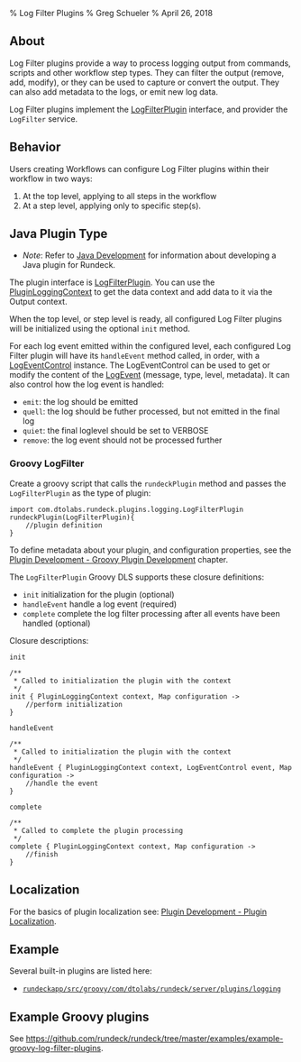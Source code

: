 % Log Filter Plugins
% Greg Schueler
% April 26, 2018

## About

Log Filter plugins provide a way to process logging output from commands, scripts and other workflow step types. They can filter the output (remove, add, modify), or they can be used to capture or convert the output.  They can also add metadata to the logs, or emit new log data.

Log Filter plugins implement the [LogFilterPlugin] interface, and provider the `LogFilter` service.

## Behavior

Users creating Workflows can configure Log Filter plugins within their workflow in two ways:

1. At the top level, applying to all steps in the workflow
2. At a step level, applying only to specific step(s).


## Java Plugin Type

* *Note*: Refer to [Java Development](plugin-development.html#java-plugin-development) for information about developing a Java plugin for Rundeck.

The plugin interface is [LogFilterPlugin][]. You can use the [PluginLoggingContext] to get the data context and add data to it via the Output context.

When the top level, or step level is ready, all configured Log Filter plugins will be initialized using the optional `init` method.

For each log event emitted within the configured level, each configured Log Filter plugin will have its `handleEvent` method called, in order,
with a [LogEventControl] instance. The LogEventControl can be used to get or modify the content of the [LogEvent] (message, type, level, metadata).
It can also control how the log event is handled:

* `emit`: the log should be emitted
* `quell`: the log should be futher processed, but not emitted in the final log
* `quiet`: the final loglevel should be set to VERBOSE
* `remove`: the log event should not be processed further

[LogFilterPlugin]: ../javadoc/com/dtolabs/rundeck/plugins/logging/LogFilterPlugin.html
[PluginLoggingContext]: ../javadoc/com/dtolabs/rundeck/core/logging/PluginLoggingContext.html
[LogEventControl]: ../javadoc/com/dtolabs/rundeck/core/logging/LogEventControl.html
[LogEvent]: ../javadoc/com/dtolabs/rundeck/core/logging/LogEvent.html

### Groovy LogFilter

Create a groovy script that calls the `rundeckPlugin` method and passes the `LogFilterPlugin` as the type of plugin:

~~~~~ {.java}
import com.dtolabs.rundeck.plugins.logging.LogFilterPlugin
rundeckPlugin(LogFilterPlugin){
    //plugin definition
}
~~~~~~

To define metadata about your plugin, and configuration properties, see the [Plugin Development - Groovy Plugin Development](plugin-plugin.html#groovy-plugin-development) chapter.

The `LogFilterPlugin` Groovy DLS supports these closure definitions:

* `init` initialization for the plugin (optional)
* `handleEvent` handle a log event (required)
* `complete` complete the log filter processing after all events have been handled (optional)

Closure descriptions:

`init`

~~~~~ {.java}
/**
 * Called to initialization the plugin with the context
 */
init { PluginLoggingContext context, Map configuration ->
    //perform initialization
}
~~~~~~

`handleEvent`

~~~~~ {.java}
/**
 * Called to initialization the plugin with the context
 */
handleEvent { PluginLoggingContext context, LogEventControl event, Map configuration ->
    //handle the event
}
~~~~~~

`complete`

~~~~~ {.java}
/**
 * Called to complete the plugin processing
 */
complete { PluginLoggingContext context, Map configuration ->
    //finish
}
~~~~~~

## Localization

For the basics of plugin localization see: [Plugin Development - Plugin Localization][].

## Example

Several built-in plugins are listed here:

* [`rundeckapp/src/groovy/com/dtolabs/rundeck/server/plugins/logging`](https://github.com/rundeck/rundeck/tree/master/rundeckapp/src/groovy/com/dtolabs/rundeck/server/plugins/logging)

## Example Groovy plugins

See <https://github.com/rundeck/rundeck/tree/master/examples/example-groovy-log-filter-plugins>.

[Plugin Development - Plugin Localization]: plugin-development.html#plugin-localization